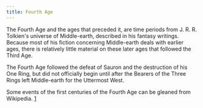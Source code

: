 ```yaml
---
title: Fourth Age
---
```


The Fourth Age and the ages that preceded it, are time periods from J.
R. R. Tolkien's universe of Middle-earth, described in his fantasy
writings. Because most of his fiction concerning Middle-earth deals with
earlier ages, there is relatively little material on these later ages
that followed the Third Age.

The Fourth Age followed the defeat of Sauron and the destruction of his
One Ring, but did not officially begin until after the Bearers of the
Three Rings left Middle-earth for the Uttermost West.

Some events of the first centuries of the Fourth Age can be gleaned from
Wikipedia. [1](http://en.wikipedia.org/wiki/Fourth_Age)